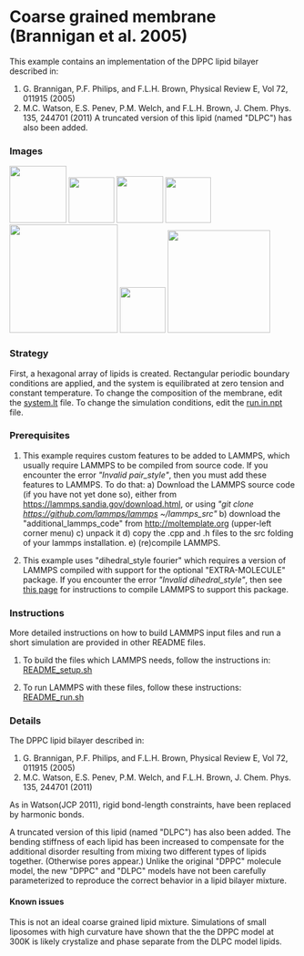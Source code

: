 Coarse grained membrane (Brannigan et al. 2005)
==================
This example contains an implementation of the DPPC lipid bilayer described in:
1) G. Brannigan, P.F. Philips, and F.L.H. Brown, Physical Review E, Vol 72, 011915 (2005)
2) M.C. Watson, E.S. Penev, P.M. Welch, and F.L.H. Brown, J. Chem. Phys. 135, 244701 (2011)
A truncated version of this lipid (named "DLPC") has also been added.

### Images

<img src="images/DPPC.jpg" height=100> <img src="images/plus.svg" height=80> <img src="images/DLPC.jpg" height=82> <img src="images/rightarrow.svg" height=80> <img src="images/DPPC+DLPC_bilayer32x37_t=0ps_no_pbc_LR.jpg" width=190>  <img src="images/rightarrow.svg" height=80> <img src="images/DPPC+DLPC_bilayer32x37_t=500ps_LR.jpg" width=180>


### Strategy
First, a hexagonal array of lipids is created.  Rectangular periodic boundary conditions are applied, and the system is equilibrated at zero tension and constant temperature.  To change the composition of the membrane, edit the [system.lt](moltemplate_files/system.lt) file.  To change the simulation conditions, edit the [run.in.npt](run.in.npt) file.


### Prerequisites

1) This example requires custom features to be added to LAMMPS, which usually require LAMMPS to be compiled from source code.  If you encounter the error *"Invalid pair_style"*, then you must add these features to LAMMPS.  To do that:
a) Download the LAMMPS source code (if you have not yet done so), either from https://lammps.sandia.gov/download.html, or using *"git clone https://github.com/lammps/lammps ~/lammps_src"*
b) download the "additional_lammps_code" from http://moltemplate.org (upper-left corner menu)
c) unpack it
d) copy the .cpp and .h files to the src folding of your lammps installation.
e) (re)compile LAMMPS.

2) This example uses "dihedral_style fourier" which requires a version of LAMMPS compiled with support for the optional "EXTRA-MOLECULE" package.  If you encounter the error *"Invalid dihedral_style"*, then see [this page](https://docs.lammps.org/Build_package.html) for instructions to compile LAMMPS to support this package.


### Instructions

More detailed instructions on how to build LAMMPS input files and run a short simulation are provided in other README files.

1) To build the files which LAMMPS needs, follow the instructions in:
[README_setup.sh](README_setup.sh)

2) To run LAMMPS with these files, follow these instructions:
[README_run.sh](README_run.sh)


### Details

The DPPC lipid bilayer described in:
1) G. Brannigan, P.F. Philips, and F.L.H. Brown, Physical Review E, Vol 72, 011915 (2005)
2) M.C. Watson, E.S. Penev, P.M. Welch, and F.L.H. Brown, J. Chem. Phys. 135, 244701 (2011)

As in Watson(JCP 2011), rigid bond-length constraints, have been replaced by harmonic bonds.

A truncated version of this lipid (named "DLPC") has also been added.  The bending stiffness of each lipid has been increased to compensate for the additional disorder resulting from mixing two different types of lipids together.  (Otherwise pores appear.) Unlike the original "DPPC" molecule model, the new "DPPC" and "DLPC" models have not been carefully parameterized to reproduce the correct behavior in a lipid bilayer mixture.


#### Known issues
This is not an ideal coarse grained lipid mixture.  Simulations of small liposomes with high curvature have shown that the the DPPC model at 300K is likely crystalize and phase separate from the DLPC model lipids.
